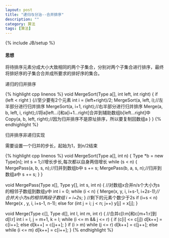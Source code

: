 ```yaml
---
layout: post
title: "递归与分治--合并排序"
description: ""
category: 算法
tags: [算法]
---
```

{% include JB/setup %}

#### 思想

将待排序元素分成大小大致相同的两个子集合，分别对两个子集合进行排序，最终将排好序的子集合合并成所要求的排好序的集合。

递归的归并排序

<!--more-->
{% highlight cpp linenos %}
void MergeSort(Type a[], int left, int right)
{
    if (left < right ) {//至少要有2个元素
        int i = (left+right)/2;
        MergeSort(a, left, i);//左半部分进行归并排序
        MergeSort(a, i+1, right);//右半部分进行归并排序
        Merge(a, b, left, i, right);//将a[left...i]和a[i+1...right]合并到辅助数组b[left...right]中
        Copy(a, b, left, right);//因为归并排序不是原址排序，所以要复制回数组a
    }
}
{% endhighlight %}

归并排序非递归实现

需要设置一个归并的步长，起始为1，到n/2结束

{% highlight cpp linenos %}
void MergeSort(Type a[], int n)
{
    Type *b = new Type[n];
    int s = 1;//增长步长,每次都以自身两倍增长
    while (s < n) {
        MergePass(a, b, s, n);//归并到数组b中
        s += s;
        MergePass(b, a, s, n);//归并到数组a中
        s += s;
    }
}

void MergePass(Type x[], Type y[], int s, int n)
{
    //对数组x合并n/s个大小为s的相邻子数组到数组y中
    int i = 0;
    while (i < n) {
        Merge(x, y, i, i+s-1, i+2*s-1);//合并大小为s的相邻两段子数组
        i = i+2*s;
    }
    //剩下的元素个数少于2s
    if (i+s < n) Merge(x , y, i, i+s-1, n-1);
    else for (int j = i; j < n; j++) y[j] = x[j];
}

void Merge(Type c[], Type d[], int l, int m, int r)
{
    //合并c[l:m]和c[m+1:r]到d[l:r]
    int i = l, j = m+1, k = l;
    while (i <= m && j <= r) {
        if (c[i] <= c[j]) d[k++] = c[i++];
        else d[k++] = c[j++];
    }
    if (i > m) while (j <= r) d[k++] = c[j++];
    else while (i <= m) d[k++] = c[i++];
}
{% endhighlight %}